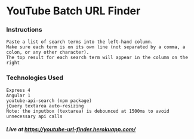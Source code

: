 # YouTube Batch URL Finder

### Instructions

    Paste a list of search terms into the left-hand column.
    Make sure each term is on its own line (not separated by a comma, a colon, or any other character).
    The top result for each search term will appear in the column on the right


### Technologies Used

    Express 4
    Angular 1
    youtube-api-search (npm package)
    jQuery textarea auto-resizing
    Note: the inputbox (textarea) is debounced at 1500ms to avoid unnecessary api calls

##### Live at https://youtube-url-finder.herokuapp.com/